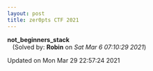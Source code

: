 ```yaml
---
layout: post
title: zer0pts CTF 2021
---
```


<!--break-->

**not_beginners_stack**  
&nbsp;&nbsp;&nbsp;(Solved by: **Robin** on _Sat Mar  6 07:10:29 2021_)  
  


Updated on Mon Mar 29 22:57:24 2021

